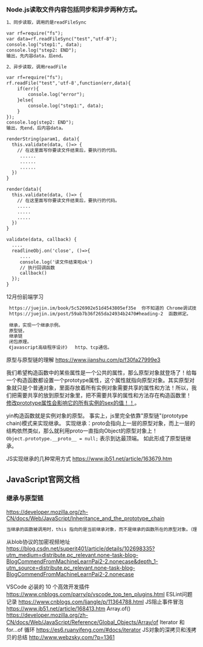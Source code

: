 ### Node.js读取文件内容包括同步和异步两种方式。
```markdown
1、同步读取，调用的是readFileSync

var rf=require("fs");
var data=rf.readFileSync("test","utf-8");
console.log("step1:", data);
console.log("step2: END");
输出，先内容data，后end。

2、异步读取，调用readFile

var rf=require("fs");
rf.readFile("test",'utf-8',function(err,data){
    if(err){
        console.log("error");
    }else{
        console.log("step1:", data);
    }
});
console.log(step2: END");
输出，先end，后内容data。
```

```markdown
renderString(param1, data){
  this.validate(data, ()=> {
    // 在这里面写你要读文件结束后，要执行的代码。
     ......
     ......
     ......
  })
}

render(data){
  this.validate(data, ()=> {
    // 在这里面写你要读文件结束后，要执行的代码。
    .....
    .....
    .....
  })
}

validate(data, callback) {
  ....
  readlineObj.on('close', ()=>{
     ....
     console.log('读文件结束啦ok')
     // 执行回调函数
     callback()
  });
}
```
12月份前端学习
```markdown
 https://juejin.im/book/5c526902e51d4543805ef35e  你不知道的 Chrome调试技巧。
 https://juejin.im/post/59ab7b36f265da24934b2470#heading-2  函数绑定。
 
 继承，实现一个继承示例。
 原型链，
 继承链
 闭包原理。
 《javascript高级程序设计》  http、tcp通信。
```

原型与原型链的理解
https://www.jianshu.com/p/f30fa27999e3

我们希望构造函数中的某些属性是一个公共的属性，那么原型对象就登场了！给每一个构造函数都设置一个prototype属性，这个属性就指向原型对象。其实原型对象就只是个普通对象，里面存放着所有实例对象需要共享的属性和方法！所以，我们把需要共享的放到原型对象里，把不需要共享的属性和方法存在构造函数里！
[修改prototype属性会影响它的所有实例的sex的值！！](https://www.jianshu.com/p/f30fa27999e3)。 

yin构造函数就是实例对象的原型。 事实上，js里完全依靠"原型链"(prototype chain)模式来实现继承。
实现继承：proto会指向上一层的原型对象，而上一层的结构依然类似，那么就利用proto一直指向Object的原型对象上！`Object.prototype.__proto__ = null;` 表示到达最顶端。 如此形成了原型链继承。

JS实现继承的几种常用方式
https://www.jb51.net/article/163679.htm

## JavaScript官网文档
### 继承与原型链
https://developer.mozilla.org/zh-CN/docs/Web/JavaScript/Inheritance_and_the_prototype_chain
```markdown
当继承的函数被调用时，this 指向的是当前继承对象，而不是继承的函数所在的原型对象。（理解：继承后this就指向了新主人。）
```

从blob协议的加密视频地址
https://blog.csdn.net/superit401/article/details/102698335?utm_medium=distribute.pc_relevant.none-task-blog-BlogCommendFromMachineLearnPai2-2.nonecase&depth_1-utm_source=distribute.pc_relevant.none-task-blog-BlogCommendFromMachineLearnPai2-2.nonecase

VSCode 必装的 10 个高效开发插件 https://www.cnblogs.com/parry/p/vscode_top_ten_plugins.html
ESLint问题记录 https://www.cnblogs.com/ljangle/p/11364788.html
JS阻止事件冒泡 https://www.jb51.net/article/168413.htm
Array.of() https://developer.mozilla.org/zh-CN/docs/Web/JavaScript/Reference/Global_Objects/Array/of
Iterator 和 for...of 循环 https://es6.ruanyifeng.com/#docs/iterator
JS对象的深拷贝和浅拷贝的总结 http://www.webzsky.com/?p=1361
